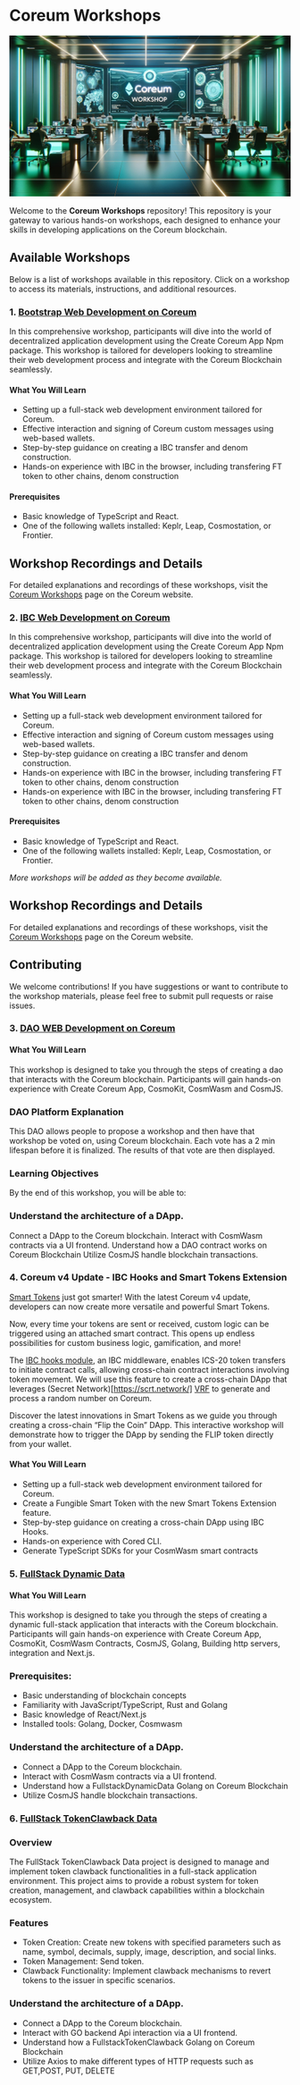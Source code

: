 # Coreum Workshops

![Workshop](./assets/workshop.jpeg)

Welcome to the **Coreum Workshops** repository! This repository is your gateway to various hands-on workshops, each designed to enhance your skills in developing applications on the Coreum blockchain.

## Available Workshops

Below is a list of workshops available in this repository. Click on a workshop to access its materials, instructions, and additional resources.

### 1. [Bootstrap Web Development on Coreum](./Boostrap_WebApp_Development/)

In this comprehensive workshop, participants will dive into the world of decentralized application development using the Create Coreum App Npm package. This workshop is tailored for developers looking to streamline their web development process and integrate with the Coreum Blockchain seamlessly.

#### What You Will Learn

- Setting up a full-stack web development environment tailored for Coreum.
- Effective interaction and signing of Coreum custom messages using web-based wallets.
- Step-by-step guidance on creating a IBC transfer and denom construction.
- Hands-on experience with IBC in the browser, including transfering FT token to other chains, denom construction

#### Prerequisites

- Basic knowledge of TypeScript and React.
- One of the following wallets installed: Keplr, Leap, Cosmostation, or Frontier.

## Workshop Recordings and Details

For detailed explanations and recordings of these workshops, visit the [Coreum Workshops](https://www.coreum.com/workshops) page on the Coreum website.

### 2. [IBC Web Development on Coreum](./IBCTransfer_WebApp_Development/)
In this comprehensive workshop, participants will dive into the world of decentralized application development using the Create Coreum App Npm package. This workshop is tailored for developers looking to streamline their web development process and integrate with the Coreum Blockchain seamlessly.

#### What You Will Learn
- Setting up a full-stack web development environment tailored for Coreum.
- Effective interaction and signing of Coreum custom messages using web-based wallets.
- Step-by-step guidance on creating a IBC transfer and denom construction.
- Hands-on experience with IBC  in the browser, including transfering FT token to other chains, denom construction
- Hands-on experience with IBC in the browser, including transfering FT token to other chains, denom construction

#### Prerequisites

- Basic knowledge of TypeScript and React.
- One of the following wallets installed: Keplr, Leap, Cosmostation, or Frontier.

_More workshops will be added as they become available._

## Workshop Recordings and Details

For detailed explanations and recordings of these workshops, visit the [Coreum Workshops](https://www.coreum.com/workshops) page on the Coreum website.

## Contributing

We welcome contributions! If you have suggestions or want to contribute to the workshop materials, please feel free to submit pull requests or raise issues.

### 3. [DAO WEB Development on Coreum](./OpenDaoWorkshop/)

#### What You Will Learn

This workshop is designed to take you through the steps of creating a dao that interacts with the Coreum blockchain. Participants will gain hands-on experience with Create Coreum App, CosmoKit, CosmWasm and CosmJS.

### DAO Platform Explanation

This DAO allows people to propose a workshop and then have that workshop be voted on, using Coreum blockchain. Each vote has a 2 min lifespan before it is finalized. The results of that vote are then displayed.

### Learning Objectives

By the end of this workshop, you will be able to:

### Understand the architecture of a DApp.

Connect a DApp to the Coreum blockchain.
Interact with CosmWasm contracts via a UI frontend.
Understand how a DAO contract works on Coreum Blockchain
Utilize CosmJS handle blockchain transactions.

### 4.  Coreum v4 Update - IBC Hooks and Smart Tokens Extension

[Smart Tokens](https://docs.coreum.dev/docs/modules/coreum-fungible-token) just got smarter! With the latest Coreum v4 update, developers can now create more versatile and powerful Smart Tokens.

Now, every time your tokens are sent or received, custom logic can be triggered using an attached smart contract. This opens up endless possibilities for custom business logic, gamification, and more!

The [IBC hooks module](https://github.com/cosmos/ibc-apps/blob/main/modules/ibc-hooks/README.md), an IBC middleware, enables ICS-20 token transfers to initiate contract calls, allowing cross-chain contract interactions involving token movement. We will use this feature to create a cross-chain DApp that leverages (Secret Network)[https://scrt.network/] [VRF](https://docs.scrt.network/secret-network-documentation/confidential-computing-layer/ibc/cross-chain-randomness-with-secretvrf/secret-vrf-for-ibc-with-ibc-hooks) to generate and process a random number on Coreum.

Discover the latest innovations in Smart Tokens as we guide you through creating a cross-chain “Flip the Coin” DApp. This interactive workshop will demonstrate how to trigger the DApp by sending the FLIP token directly from your wallet.

#### What You Will Learn

- Setting up a full-stack web development environment tailored for Coreum.
- Create a Fungible Smart Token with the new Smart Tokens Extension feature.
- Step-by-step guidance on creating a cross-chain DApp using IBC Hooks.
- Hands-on experience with Cored CLI.
- Generate TypeScript SDKs for your CosmWasm smart contracts

### 5. [FullStack Dynamic Data](./CoreumV4DynamicData/)

#### What You Will Learn
This workshop is designed to take you through the steps of creating a dynamic full-stack application that interacts with the Coreum blockchain. Participants will gain hands-on experience with Create Coreum App, CosmoKit, CosmWasm Contracts, CosmJS, Golang, Building http servers, integration and Next.js.

### Prerequisites:
- Basic understanding of blockchain concepts
- Familiarity with JavaScript/TypeScript, Rust and Golang
- Basic knowledge of React/Next.js
- Installed tools: Golang, Docker, Cosmwasm

### Understand the architecture of a DApp.
- Connect a DApp to the Coreum blockchain.
- Interact with CosmWasm contracts via a UI frontend.
- Understand how a FullstackDynamicData Golang on Coreum Blockchain
- Utilize CosmJS handle blockchain transactions.

### 6. [FullStack TokenClawback Data](./Coreum_v4Clawback/)

### Overview
The FullStack TokenClawback Data project is designed to manage and implement token clawback functionalities in a full-stack application environment. This project aims to provide a robust system for token creation, management, and clawback capabilities within a blockchain ecosystem.

### Features
- Token Creation: Create new tokens with specified parameters such as name, symbol, decimals, supply, image, description, and social links.
- Token Management: Send token.
- Clawback Functionality: Implement clawback mechanisms to revert tokens to the issuer in specific scenarios.

### Understand the architecture of a DApp.
- Connect a DApp to the Coreum blockchain.
- Interact with GO backend Api interaction via a UI frontend.
- Understand how a FullstackTokenClawback Golang on Coreum Blockchain
- Utilize Axios to make different types of HTTP requests such as GET,POST, PUT, DELETE
